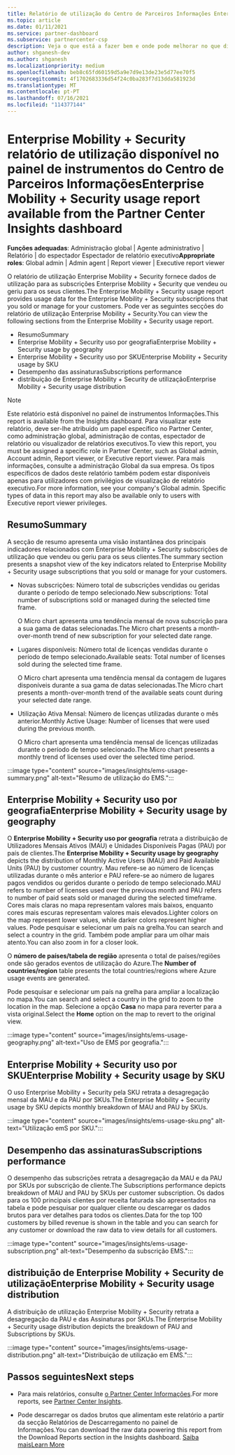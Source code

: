 ```yaml
---
title: Relatório de utilização do Centro de Parceiros Informações Enterprise Mobility + Security
ms.topic: article
ms.date: 01/11/2021
ms.service: partner-dashboard
ms.subservice: partnercenter-csp
description: Veja o que está a fazer bem e onde pode melhorar no que diz respeito ao uso de Enterprise Mobility + Security subscrições que vende ou gere para os seus clientes.
author: shganesh-dev
ms.author: shganesh
ms.localizationpriority: medium
ms.openlocfilehash: beb8c65fd60159d5a9e7d9e13de23e5d77ee70f5
ms.sourcegitcommit: 4f1702683336d54f24c0ba283f7d13dda581923d
ms.translationtype: MT
ms.contentlocale: pt-PT
ms.lasthandoff: 07/16/2021
ms.locfileid: "114377144"
---
```

# <a name="enterprise-mobility--security-usage-report-available-from-the-partner-center-insights-dashboard"></a><span data-ttu-id="30c38-103">Enterprise Mobility + Security relatório de utilização disponível no painel de instrumentos do Centro de Parceiros Informações</span><span class="sxs-lookup"><span data-stu-id="30c38-103">Enterprise Mobility + Security usage report available from the Partner Center Insights dashboard</span></span>

<span data-ttu-id="30c38-104">**Funções adequadas**: Administração global | Agente administrativo | Relatório | do espectador Espectador de relatório executivo</span><span class="sxs-lookup"><span data-stu-id="30c38-104">**Appropriate roles**: Global admin | Admin agent | Report viewer | Executive report viewer</span></span>

<span data-ttu-id="30c38-105">O relatório de utilização Enterprise Mobility + Security fornece dados de utilização para as subscrições Enterprise Mobility + Security que vendeu ou geriu para os seus clientes.</span><span class="sxs-lookup"><span data-stu-id="30c38-105">The Enterprise Mobility + Security usage report provides usage data for the Enterprise Mobility + Security subscriptions that you sold or manage for your customers.</span></span> <span data-ttu-id="30c38-106">Pode ver as seguintes secções do relatório de utilização Enterprise Mobility + Security.</span><span class="sxs-lookup"><span data-stu-id="30c38-106">You can view the following sections from the Enterprise Mobility + Security usage report.</span></span>

- <span data-ttu-id="30c38-107">Resumo</span><span class="sxs-lookup"><span data-stu-id="30c38-107">Summary</span></span>
- <span data-ttu-id="30c38-108">Enterprise Mobility + Security uso por geografia</span><span class="sxs-lookup"><span data-stu-id="30c38-108">Enterprise Mobility + Security usage by geography</span></span>
- <span data-ttu-id="30c38-109">Enterprise Mobility + Security uso por SKU</span><span class="sxs-lookup"><span data-stu-id="30c38-109">Enterprise Mobility + Security usage by SKU</span></span>
- <span data-ttu-id="30c38-110">Desempenho das assinaturas</span><span class="sxs-lookup"><span data-stu-id="30c38-110">Subscriptions performance</span></span>
- <span data-ttu-id="30c38-111">distribuição de Enterprise Mobility + Security de utilização</span><span class="sxs-lookup"><span data-stu-id="30c38-111">Enterprise Mobility + Security usage distribution</span></span>

 > [!NOTE]
 > <span data-ttu-id="30c38-112">Este relatório está disponível no painel de instrumentos Informações.</span><span class="sxs-lookup"><span data-stu-id="30c38-112">This report is available from the Insights dashboard.</span></span> <span data-ttu-id="30c38-113">Para visualizar este relatório, deve ser-lhe atribuído um papel específico no Partner Center, como administração global, administração de contas, espectador de relatório ou visualizador de relatórios executivos.</span><span class="sxs-lookup"><span data-stu-id="30c38-113">To view this report, you must be assigned a specific role in Partner Center, such as Global admin, Account admin, Report viewer, or Executive report viewer.</span></span> <span data-ttu-id="30c38-114">Para mais informações, consulte a administração Global da sua empresa. Os tipos específicos de dados deste relatório também podem estar disponíveis apenas para utilizadores com privilégios de visualização de relatório executivo.</span><span class="sxs-lookup"><span data-stu-id="30c38-114">For more information, see your company's Global admin. Specific types of data in this report may also be available only to users with Executive report viewer privileges.</span></span>

## <a name="summary"></a><span data-ttu-id="30c38-115">Resumo</span><span class="sxs-lookup"><span data-stu-id="30c38-115">Summary</span></span>

<span data-ttu-id="30c38-116">A secção de resumo apresenta uma visão instantânea dos principais indicadores relacionados com Enterprise Mobility + Security subscrições de utilização que vendeu ou geriu para os seus clientes.</span><span class="sxs-lookup"><span data-stu-id="30c38-116">The summary section presents a snapshot view of the key indicators related to Enterprise Mobility + Security usage subscriptions that you sold or manage for your customers.</span></span> 

- <span data-ttu-id="30c38-117">Novas subscrições: Número total de subscrições vendidas ou geridas durante o período de tempo selecionado.</span><span class="sxs-lookup"><span data-stu-id="30c38-117">New subscriptions: Total number of subscriptions sold or managed during the selected time frame.</span></span>

   <span data-ttu-id="30c38-118">O Micro chart apresenta uma tendência mensal de nova subscrição para a sua gama de datas selecionadas.</span><span class="sxs-lookup"><span data-stu-id="30c38-118">The Micro chart presents a month-over-month trend of new subscription for your selected date range.</span></span>

- <span data-ttu-id="30c38-119">Lugares disponíveis: Número total de licenças vendidas durante o período de tempo selecionado.</span><span class="sxs-lookup"><span data-stu-id="30c38-119">Available seats: Total number of licenses sold during the selected time frame.</span></span>

   <span data-ttu-id="30c38-120">O Micro chart apresenta uma tendência mensal da contagem de lugares disponíveis durante a sua gama de datas selecionadas.</span><span class="sxs-lookup"><span data-stu-id="30c38-120">The Micro chart presents a month-over-month trend of the available seats count during your selected date range.</span></span>

- <span data-ttu-id="30c38-121">Utilização Ativa Mensal: Número de licenças utilizadas durante o mês anterior.</span><span class="sxs-lookup"><span data-stu-id="30c38-121">Monthly Active Usage: Number of licenses that were used during the previous month.</span></span>

   <span data-ttu-id="30c38-122">O Micro chart apresenta uma tendência mensal de licenças utilizadas durante o período de tempo selecionado.</span><span class="sxs-lookup"><span data-stu-id="30c38-122">The Micro chart presents a monthly trend of licenses used over the selected time period.</span></span>

:::image type="content" source="images/insights/ems-usage-summary.png" alt-text="Resumo de utilização do EMS.":::

## <a name="enterprise-mobility--security-usage-by-geography"></a><span data-ttu-id="30c38-124">Enterprise Mobility + Security uso por geografia</span><span class="sxs-lookup"><span data-stu-id="30c38-124">Enterprise Mobility + Security usage by geography</span></span>

<span data-ttu-id="30c38-125">O **Enterprise Mobility + Security uso por geografia** retrata a distribuição de Utilizadores Mensais Ativos (MAU) e Unidades Disponíveis Pagas (PAU) por país de clientes.</span><span class="sxs-lookup"><span data-stu-id="30c38-125">The **Enterprise Mobility + Security usage by geography** depicts the distribution of Monthly Active Users (MAU) and Paid Available Units (PAU) by customer country.</span></span> <span data-ttu-id="30c38-126">Mau refere-se ao número de licenças utilizadas durante o mês anterior e PAU refere-se ao número de lugares pagos vendidos ou geridos durante o período de tempo selecionado.</span><span class="sxs-lookup"><span data-stu-id="30c38-126">MAU refers to number of licenses used over the previous month and PAU refers to number of paid seats sold or managed during the selected timeframe.</span></span> <span data-ttu-id="30c38-127">Cores mais claras no mapa representam valores mais baixos, enquanto cores mais escuras representam valores mais elevados.</span><span class="sxs-lookup"><span data-stu-id="30c38-127">Lighter colors on the map represent lower values, while darker colors represent higher values.</span></span> <span data-ttu-id="30c38-128">Pode pesquisar e selecionar um país na grelha.</span><span class="sxs-lookup"><span data-stu-id="30c38-128">You can search and select a country in the grid.</span></span> <span data-ttu-id="30c38-129">Também pode ampliar para um olhar mais atento.</span><span class="sxs-lookup"><span data-stu-id="30c38-129">You can also zoom in for a closer look.</span></span>

<span data-ttu-id="30c38-130">O **número de países/tabela de região** apresenta o total de países/regiões onde são gerados eventos de utilização do Azure.</span><span class="sxs-lookup"><span data-stu-id="30c38-130">The **Number of countries/region** table presents the total countries/regions where Azure usage events are generated.</span></span>

<span data-ttu-id="30c38-131">Pode pesquisar e selecionar um país na grelha para ampliar a localização no mapa.</span><span class="sxs-lookup"><span data-stu-id="30c38-131">You can search and select a country in the grid to zoom to the location in the map.</span></span> <span data-ttu-id="30c38-132">Selecione a opção **Casa** no mapa para reverter para a vista original.</span><span class="sxs-lookup"><span data-stu-id="30c38-132">Select the **Home** option on the map to revert to the original view.</span></span>

:::image type="content" source="images/insights/ems-usage-geography.png" alt-text="Uso de EMS por geografia.":::

## <a name="enterprise-mobility--security-usage-by-sku"></a><span data-ttu-id="30c38-134">Enterprise Mobility + Security uso por SKU</span><span class="sxs-lookup"><span data-stu-id="30c38-134">Enterprise Mobility + Security usage by SKU</span></span>

<span data-ttu-id="30c38-135">O uso Enterprise Mobility + Security pela SKU retrata a desagregação mensal da MAU e da PAU por SKUs.</span><span class="sxs-lookup"><span data-stu-id="30c38-135">The Enterprise Mobility + Security usage by SKU depicts monthly breakdown of MAU and PAU by SKUs.</span></span>

:::image type="content" source="images/insights/ems-usage-sku.png" alt-text="Utilização emS por SKU.":::

## <a name="subscriptions-performance"></a><span data-ttu-id="30c38-137">Desempenho das assinaturas</span><span class="sxs-lookup"><span data-stu-id="30c38-137">Subscriptions performance</span></span>

<span data-ttu-id="30c38-138">O desempenho das subscrições retrata a desagregação da MAU e da PAU por SKUs por subscrição de cliente.</span><span class="sxs-lookup"><span data-stu-id="30c38-138">The Subscriptions performance depicts breakdown of MAU and PAU by SKUs per customer subscription.</span></span> <span data-ttu-id="30c38-139">Os dados para os 100 principais clientes por receita faturada são apresentados na tabela e pode pesquisar por qualquer cliente ou descarregar os dados brutos para ver detalhes para todos os clientes.</span><span class="sxs-lookup"><span data-stu-id="30c38-139">Data for the top 100 customers by billed revenue is shown in the table and you can search for any customer or download the raw data to view details for all customers.</span></span>

:::image type="content" source="images/insights/ems-usage-subscription.png" alt-text="Desempenho da subscrição EMS.":::

## <a name="enterprise-mobility--security-usage-distribution"></a><span data-ttu-id="30c38-141">distribuição de Enterprise Mobility + Security de utilização</span><span class="sxs-lookup"><span data-stu-id="30c38-141">Enterprise Mobility + Security usage distribution</span></span>

<span data-ttu-id="30c38-142">A distribuição de utilização Enterprise Mobility + Security retrata a desagregação da PAU e das Assinaturas por SKUs.</span><span class="sxs-lookup"><span data-stu-id="30c38-142">The Enterprise Mobility + Security usage distribution depicts the breakdown of PAU and Subscriptions by SKUs.</span></span>

:::image type="content" source="images/insights/ems-usage-distribution.png" alt-text="Distribuição de utilização em EMS.":::

## <a name="next-steps"></a><span data-ttu-id="30c38-144">Passos seguintes</span><span class="sxs-lookup"><span data-stu-id="30c38-144">Next steps</span></span>

- <span data-ttu-id="30c38-145">Para mais relatórios, consulte [o Partner Center Informações](partner-center-insights.md).</span><span class="sxs-lookup"><span data-stu-id="30c38-145">For more reports, see [Partner Center Insights](partner-center-insights.md).</span></span>

- <span data-ttu-id="30c38-146">Pode descarregar os dados brutos que alimentam este relatório a partir da secção Relatórios de Descarregamento no painel de Informações.</span><span class="sxs-lookup"><span data-stu-id="30c38-146">You can download the raw data powering this report from the Download Reports section in the Insights dashboard.</span></span> [<span data-ttu-id="30c38-147">Saiba mais</span><span class="sxs-lookup"><span data-stu-id="30c38-147">Learn More</span></span>](insights-download-reports.md) 
